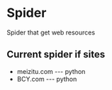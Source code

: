 # Spider
Spider that get web resources

## Current spider if sites
* meizitu.com --- python
* BCY.com --- python

